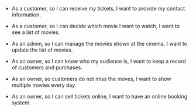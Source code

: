- As a customer, so I can receive my tickets, I want to provide my contact information.
- As a customer, so I can decide which movie I want to watch, I want to see a list of movies.
- As an admin, so I can manage the movies shown at the cinema, I want to update the list of movies.

- As an owner, so I can know who my audience is, I want to keep a record of customers and purchases.
- As an owner, so customers do not miss the moves, I want to show multiple movies every day.
- As an owner, so I can sell tickets online, I want to have an online booking system.